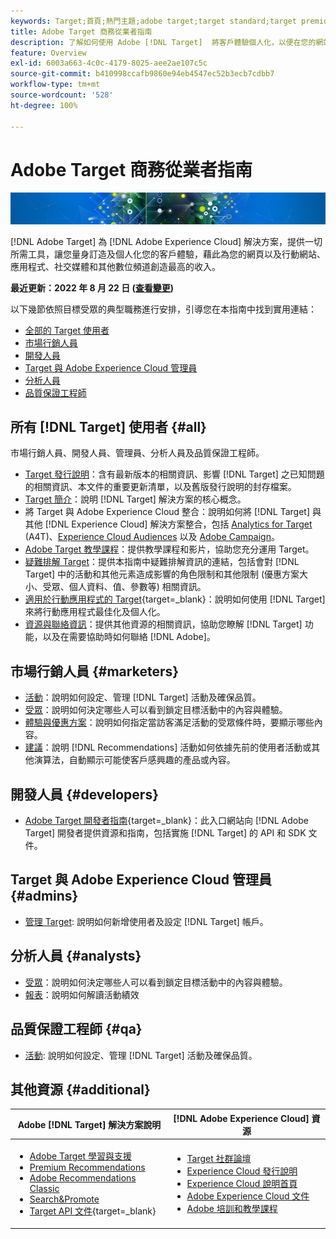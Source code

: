 ```yaml
---
keywords: Target;首頁;熱門主題;adobe target;target standard;target premium;target 文件;adobe target 文件;首頁
title: Adobe Target 商務從業者指南
description: 了解如何使用 Adobe [!DNL Target]  將客戶體驗個人化，以便在您的網站和行動網站、應用程式及其他數位媒體上獲得最大收入。
feature: Overview
exl-id: 6003a663-4c0c-4179-8025-aee2ae107c5c
source-git-commit: b410998ccafb9860e94eb4547ec52b3ecb7cdbb7
workflow-type: tm+mt
source-wordcount: '528'
ht-degree: 100%

---
```


# Adobe Target 商務從業者指南

![橫幅](assets/target-home-banner-simple.png)

[!DNL Adobe Target] 為 [!DNL Adobe Experience Cloud] 解決方案，提供一切所需工具，讓您量身訂造及個人化您的客戶體驗，藉此為您的網頁以及行動網站、應用程式、社交媒體和其他數位頻道創造最高的收入。

**最近更新：2022 年 8 月 22 日 ([查看變更](r-release-notes/doc-change.md))**

以下幾節依照目標受眾的典型職務進行安排，引導您在本指南中找到實用連結：

- [全部的 Target 使用者](#all)
- [市場行銷人員](#marketers)
- [開發人員](#developers)
- [Target 與 Adobe Experience Cloud 管理員](#admins)
- [分析人員](#analysts)
- [品質保證工程師](#qa)

## 所有 [!DNL Target] 使用者 {#all}

市場行銷人員、開發人員、管理員、分析人員及品質保證工程師。

- [Target 發行說明](r-release-notes/release-notes.md)：含有最新版本的相關資訊、影響 [!DNL Target] 之已知問題的相關資訊、本文件的重要更新清單，以及舊版發行說明的封存檔案。
- [Target 簡介](c-intro/intro.md)：說明 [!DNL Target] 解決方案的核心概念。
- 將 Target 與 Adobe Experience Cloud 整合：說明如何將 [!DNL Target] 與其他 [!DNL Experience Cloud] 解決方案整合，包括 [Analytics for Target](/help/main/c-integrating-target-with-mac/a4t/a4t.md) (A4T)、[Experience Cloud Audiences](/help/main/c-integrating-target-with-mac/mmp.md) 以及 [Adobe Campaign](/help/main/c-integrating-target-with-mac/campaign-and-target.md)。
- [Adobe Target 教學課程](https://experienceleague.adobe.com/docs/target-learn/tutorials/overview.html)：提供教學課程和影片，協助您充分運用 Target。
- [疑難排解 Target](r-troubleshooting-target/troubleshooting-target.md)：提供本指南中疑難排解資訊的連結，包括會對 [!DNL Target] 中的活動和其他元素造成影響的角色限制和其他限制 (優惠方案大小、受眾、個人資料、值、參數等) 相關資訊。
- [適用於行動應用程式的 Target](https://developer.adobe.com/target/implement/mobile/){target=_blank}：說明如何使用 [!DNL Target] 來將行動應用程式最佳化及個人化。
- [資源與聯絡資訊](cmp-resources-and-contact-information.md)：提供其他資源的相關資訊，協助您瞭解 [!DNL Target] 功能，以及在需要協助時如何聯絡 [!DNL Adobe]。

## 市場行銷人員 {#marketers}

- [活動](c-activities/activities.md)：說明如何設定、管理 [!DNL Target] 活動及確保品質。
- [受眾](c-target/target.md)：說明如何決定哪些人可以看到鎖定目標活動中的內容與體驗。
- [體驗與優惠方案](c-experiences/experiences.md)：說明如何指定當訪客滿足活動的受眾條件時，要顯示哪些內容。
- [建議](c-recommendations/recommendations.md)：說明 [!DNL Recommendations] 活動如何依據先前的使用者活動或其他演算法，自動顯示可能使客戶感興趣的產品或內容。

## 開發人員 {#developers}

- [Adobe Target 開發者指南](https://developer.adobe.com/target/){target=_blank}：此入口網站向 [!DNL Adobe Target] 開發者提供資源和指南，包括實施 [!DNL Target] 的 API 和 SDK 文件。

## Target 與 Adobe Experience Cloud 管理員 {#admins}

- [管理 Target](administrating-target/administrating-target.md): 說明如何新增使用者及設定 [!DNL Target] 帳戶。

## 分析人員 {#analysts}

- [受眾](c-target/target.md)：說明如何決定哪些人可以看到鎖定目標活動中的內容與體驗。
- [報表](c-reports/reports.md)：說明如何解讀活動績效

## 品質保證工程師 {#qa}

- [活動](c-activities/activities.md): 說明如何設定、管理 [!DNL Target] 活動及確保品質。

## 其他資源 {#additional}

| Adobe [!DNL Target] 解決方案說明 | [!DNL Adobe Experience Cloud] 資源 |
|--- |--- |
| <ul><li>[Adobe Target 學習與支援](https://helpx.adobe.com/tw/support/target.html)</li><li>[Premium Recommendations](c-recommendations/recommendations.md)</li><li>[Adobe Recommendations Classic](/help/main/assets/adobe-recommendations-classic.pdf)</li><li>[Search&amp;Promote](https://experienceleague.adobe.com/docs/search-promote/using/sp-home.html)</li><li>[Target API 文件](https://developer.adobe.com/target/){target=_blank}</li></ul> | <ul><li>[Target 社群論壇](https://forums.adobe.com/community/experience-cloud/marketing-cloud/target)</li><li>[Experience Cloud 發行說明](https://experienceleague.adobe.com/docs/release-notes/experience-cloud/current.html)</li><li>[Experience Cloud 說明首頁](https://helpx.adobe.com/tw/support/experience-cloud.html)</li><li>[Adobe Experience Cloud 文件](https://experienceleague.adobe.com/docs/experience-cloud/user-guides/home.html)</li><li>[Adobe 培訓和教學課程](https://helpx.adobe.com/tw/learning.html?promoid=KAUDK)</li></ul> |  |
